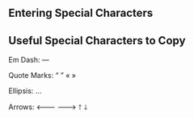 ## Entering Special Characters

## Useful Special Characters to Copy

Em Dash: —

Quote Marks: “ ” « »

Ellipsis: …

Arrows: 🡐 🡒 🡑 🡓

